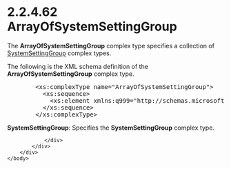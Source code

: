 <html dir="LTR" xmlns:mshelp="http://msdn.microsoft.com/mshelp" xmlns:ddue="http://ddue.schemas.microsoft.com/authoring/2003/5" xmlns:xlink="http://www.w3.org/1999/xlink" xmlns:tool="http://www.microsoft.com/tooltip">
    <head>
        <meta http-equiv="Content-Type" content="text/html; CHARSET=utf-8"></meta>
        <meta name="save" content="history"></meta>
        <title>2.2.4.62 ArrayOfSystemSettingGroup</title>
        <xml>
            <mshelp:toctitle title="2.2.4.62 ArrayOfSystemSettingGroup"></mshelp:toctitle>
            <mshelp:rltitle title="[MS-SSMDSWS-15]: ArrayOfSystemSettingGroup"></mshelp:rltitle>
            <mshelp:keyword index="A" term="5bb48aa6-9267-4b08-89cd-6c0384b12233"></mshelp:keyword>
            <mshelp:attr name="DCSext.ContentType" value="open specification"></mshelp:attr>
            <mshelp:attr name="AssetID" value="5bb48aa6-9267-4b08-89cd-6c0384b12233"></mshelp:attr>
            <mshelp:attr name="TopicType" value="kbRef"></mshelp:attr>
            <mshelp:attr name="DCSext.Title" value="[MS-SSMDSWS-15]: ArrayOfSystemSettingGroup" />
        </xml>
    </head>
    <body>
        <div id="header">
            <h1 class="heading">2.2.4.62 ArrayOfSystemSettingGroup</h1>
        </div>
        <div id="mainSection">
            <div id="mainBody">
                <div id="allHistory" class="saveHistory"></div>
                <div id="sectionSection0" class="section" name="collapseableSection">
                    

<p>The <b>ArrayOfSystemSettingGroup</b> complex type specifies
a collection of <a href="d8d25100-e22f-494d-b866-bb997e2a856b.md">SystemSettingGroup</a>
complex types.</p>

<p>The following is the XML schema definition of the <b>ArrayOfSystemSettingGroup</b>
complex type.</p>

<dl>
<dd>
<div><pre>   &lt;xs:complexType name=&quot;ArrayOfSystemSettingGroup&quot;&gt;
     &lt;xs:sequence&gt;
       &lt;xs:element xmlns:q999=&quot;http://schemas.microsoft.com/sqlserver/masterdataservices/2009/09&quot; minOccurs=&quot;0&quot; maxOccurs=&quot;unbounded&quot; name=&quot;SystemSettingGroup&quot; nillable=&quot;true&quot; type=&quot;q999:SystemSettingGroup&quot; xmlns:xs=&quot;http://www.w3.org/2001/XMLSchema&quot; /&gt;
     &lt;/xs:sequence&gt;
   &lt;/xs:complexType&gt;
</pre></div>
</dd></dl>

<p><b>SystemSettingGroup</b>: Specifies the <b>SystemSettingGroup</b>
complex type.</p>


                </div>
            </div>
        </div>
    </body>
</html>